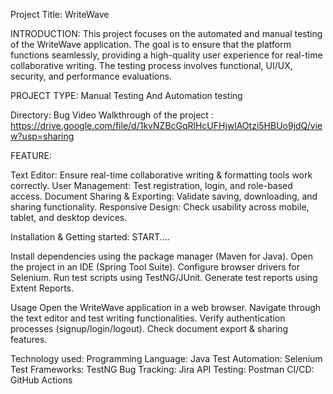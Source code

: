Project Title: WriteWave

INTRODUCTION: This project focuses on the automated and manual testing of the WriteWave application. The goal is to ensure that the platform functions seamlessly, providing a high-quality user experience for real-time collaborative writing. The testing process involves functional, UI/UX, security, and performance evaluations.

PROJECT TYPE: Manual Testing And Automation testing

Directory: 
Bug Video Walkthrough of the project : https://drive.google.com/file/d/1kvNZBcGqRlHcUFHjwlAOtzi5HBUo9jdQ/view?usp=sharing

FEATURE:

Text Editor: Ensure real-time collaborative writing & formatting tools work correctly.
User Management: Test registration, login, and role-based access.
Document Sharing & Exporting: Validate saving, downloading, and sharing functionality.
Responsive Design: Check usability across mobile, tablet, and desktop devices.

Installation & Getting started:
START....

Install dependencies using the package manager (Maven for Java).
Open the project in an IDE (Spring Tool Suite).
Configure browser drivers for Selenium.
Run test scripts using TestNG/JUnit.
Generate test reports using Extent Reports.

Usage
Open the WriteWave application in a web browser.
Navigate through the text editor and test writing functionalities.
Verify authentication processes (signup/login/logout).
Check document export & sharing features.

Technology used:
Programming Language: Java
Test Automation: Selenium
Test Frameworks: TestNG
Bug Tracking: Jira
API Testing: Postman
CI/CD: GitHub Actions
